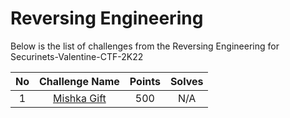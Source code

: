 # Reversing Engineering
Below is the list of challenges from the Reversing Engineering for Securinets-Valentine-CTF-2K22

|No| Challenge Name | Points |  Solves|
|:---:|:--------------:|:------:|:------:|
|1| [Mishka Gift](./Mishka_Gift/Readme.md)| 500 | N/A |
